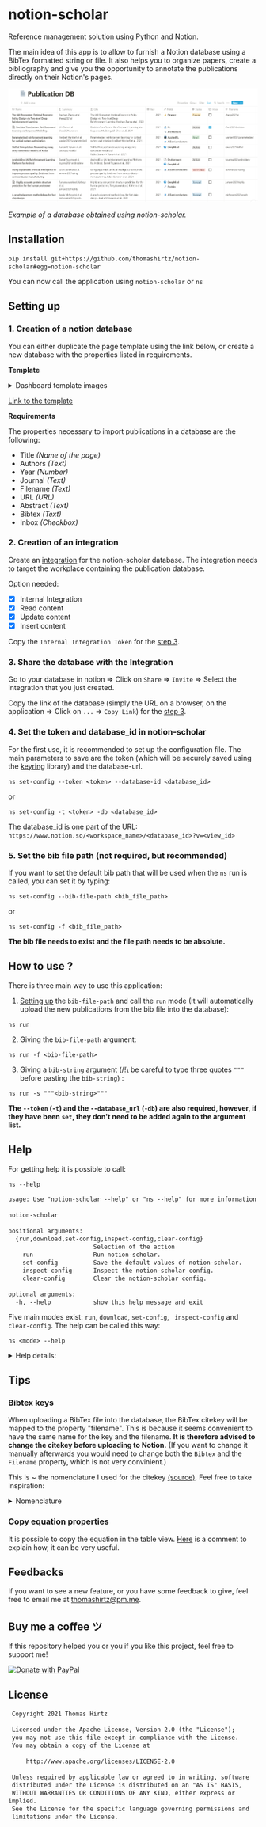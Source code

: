 # notion-scholar

Reference management solution using Python and Notion.

The main idea of this app is to allow to furnish a Notion database using a BibTex formatted string or file. It also helps you to organize papers, create a bibliography and give you the opportunity to annotate the publications directly on their Notion's pages.


![publication-database](ressources/notion-scholar-0-database.png)

_Example of a database obtained using notion-scholar._

## Installation


```
pip install git+https://github.com/thomashirtz/notion-scholar#egg=notion-scholar
```
You can now call the application using `notion-scholar` or `ns`

## Setting up

### 1. Creation of a notion database

You can either duplicate the page template using the link below, or create a new database with the properties listed in requirements.

**Template**

<details><summary>Dashboard template images</summary>

![inbox](ressources/notion-scholar-1-inbox.png)
![fields](ressources/notion-scholar-2-fields.png)
![by-status](ressources/notion-scholar-3-by-status.png)
![by-field](ressources/notion-scholar-4-by-field.png)
![by-filename](ressources/notion-scholar-5-by-filename.png)
____
![field-page](ressources/notion-scholar-6-field-page.png)

</details>

[Link to the template](https://thomashirtz.notion.site/notion-scholar-a212906553b34a03bcb81c89837cedf6)

**Requirements**

The properties necessary to import publications in a database are the following:
* Title _(Name of the page)_
* Authors _(Text)_
* Year _(Number)_
* Journal _(Text)_
* Filename _(Text)_
* URL _(URL)_
* Abstract _(Text)_
* Bibtex _(Text)_
* Inbox _(Checkbox)_


### 2. Creation of an integration

Create an [integration](https://www.notion.so/my-integrations) for the notion-scholar database. The integration needs to target the workplace containing the publication database.

Option needed:
- [x] Internal Integration
- [x] Read content
- [x] Update content
- [x] Insert content

Copy the `Internal Integration Token` for the [step 3](#3-set-the-token-and-database_id-in-notion-scholar).

### 3. Share the database with the Integration

Go to your database in notion => Click on `Share` => `Invite` => Select the integration that you just created.

Copy the link of the database (simply the URL on a browser, on the application => Click on `...` => `Copy Link`) for the [step 3](#3-set-the-token-and-database_id-in-notion-scholar).

### 4. Set the token and database_id in notion-scholar
For the first use, it is recommended to set up the configuration file. The main parameters to save are the token (which will be securely saved using the [keyring](https://pypi.org/project/keyring/) library) and the database-url.
```
ns set-config --token <token> --database-id <database_id>
```
or
```
ns set-config -t <token> -db <database_id>
```

The database_id is one part of the URL:
`https://www.notion.so/<workspace_name>/<database_id>?v=<view_id>`

### 5. Set the bib file path (not required, but recommended)
If you want to set the default bib path that will be used when the `ns` run is called, you can set it by typing:
```
ns set-config --bib-file-path <bib_file_path>
```
or
```
ns set-config -f <bib_file_path>
```
**The bib file needs to exist and the file path needs to be absolute.**

## How to use ?

There is three main way to use this application:

1. [Setting up](#bib-file-path) the `bib-file-path` and call the `run` mode (It will automatically upload the new publications from the bib file into the database):
```
ns run
```
2. Giving the `bib-file-path` argument:
```
ns run -f <bib-file-path>
```
3. Giving a `bib-string` argument (/!\ be careful to type three quotes `"""` before pasting the `bib-string`) :

```
ns run -s """<bib-string>"""
```
**The `--token` (`-t`) and the `--database_url` (`-db`) are also required, however, if they have been `set`, they don't need to be added again to the argument list.**

## Help

For getting help it is possible to call:
```
ns --help
```

```
usage: Use "notion-scholar --help" or "ns --help" for more information

notion-scholar

positional arguments:
  {run,download,set-config,inspect-config,clear-config}
                        Selection of the action
    run                 Run notion-scholar.
    set-config          Save the default values of notion-scholar.
    inspect-config      Inspect the notion-scholar config.
    clear-config        Clear the notion-scholar config.

optional arguments:
  -h, --help            show this help message and exit
```

Five main modes exist: `run`, `download`, `set-config`, ` inspect-config` and `clear-config`. The help can be called this way:
```
ns <mode> --help
```

<details><summary>Help details:</summary>


```
ns run --help
```

```
usage: Use "notion-scholar --help" or "ns --help" for more information run [-h] [-t] [-db] [-f] [-s]

optional arguments:
  -h, --help            show this help message and exit
  -t , --token          Token used to connect to Notion. (default: None)
  -db , --database-id   Database that will be furnished. The database_id can be found in the url of the database:
                        https://www.notion.so/{workspace_name}/{database_id}?v={view_id} (default: None)
  -f , --bib-file-path
                        Bib file that will be used. This argument is required if the bib file is not saved in the
                        config and no bib-string is passed. (default: None)
  -s , --bib-string     Bibtex entries to add (must be in-between three quotes """<bib-string>"""). By default, the
                        entries will be saved to the bib file from the config. It is possible to disable this behavior
                        by changing the "save" option: "ns setup -save false".
```

```
ns set-config --help
```

```
usage: Use "notion-scholar --help" or "ns --help" for more information set [-h] [-f] [-s] [-t] [-db]

optional arguments:
  -h, --help            show this help message and exit
  -f , --bib-file-path
                        Save the input file path in the user config using "platformdirs". The path must be absolute
                        and the file need to exist. (current: None)
  -s , --save           Set whether the entries from "bib-string" will be saved in the bib file. (current: True)
  -t , --token          Save the Notion token using "keyring". (current: None)
  -db , --database-id   Save the database-id in the user config using the library "platformdirs". The database_id can
                        be found in the url of the database:
                        https://www.notion.so/{workspace_name}/{database_id}?v={view_id} (current: None)```
```
</details>


## Tips
### Bibtex keys

When uploading a BibTex file into the database, the BibTex citekey will be mapped to the property "filename". This is because it seems convenient to have the same name for the key and the filename. **It is therefore advised to change the citekey before uploading to Notion.** (If you want to change it manually afterwards you would need to change both the `Bibtex` and the `Filename` property, which is not very convinient.)

This is ~ the nomenclature I used for the citekey [(source)](https://academia.stackexchange.com/a/139742). Feel free to take inspiration:

<details><summary>Nomenclature</summary>

**Filename:**
`aaaayyyyxxxx.pdf`

**Where:**
- `aaaa`: Name of the first author (variable length)
- `yyyy`: Year of publication (fixed length)
- `xxxx`: First word of title, minus articles and other small words (variable length)

**For example:**
Attention Is All You Need, Ashish Vaswani et al., 2017

**Would give:**
`vaswani2017attention.pdf`

If an author publish two papers the same year with the same beginning first word, it is possible to add an `1` and `2` depending on which one was the first released.

For example:
- Soft Actor-Critic Algorithms and Applications, Tuomas Haarnoja et al., 2018
  `haarnoja2018soft1.pdf`
- Soft Actor-Critic: Off-Policy Maximum Entropy Deep Reinforcement Learning with a Stochastic Actor, Tuomas Haarnoja et al., 2018
  `haarnoja2018soft2.pdf`

</details>

### Copy equation properties

It is possible to copy the equation in the table view. [Here](https://www.reddit.com/r/Notion/comments/erdtad/comment/ff4zefs/?utm_source=share&utm_medium=web2x&context=3) is a comment to explain how, it can be very useful.


## Feedbacks

If you want to see a new feature, or you have some feedback to give, feel free to email me at [thomashirtz@pm.me](mailto:thomashirtz@pm.me).

## Buy me a coffee ツ

If this repository helped you or you if you like this project, feel free to support me!  

<a href="https://www.paypal.com/donate/?hosted_button_id=2KQR9V6PRSBPC">
  <img src="https://raw.githubusercontent.com/stefan-niedermann/paypal-donate-button/master/paypal-donate-button.png" alt="Donate with PayPal" width="180" />
</a>

## License

     Copyright 2021 Thomas Hirtz

     Licensed under the Apache License, Version 2.0 (the "License");
     you may not use this file except in compliance with the License.
     You may obtain a copy of the License at

         http://www.apache.org/licenses/LICENSE-2.0

     Unless required by applicable law or agreed to in writing, software
     distributed under the License is distributed on an "AS IS" BASIS,
     WITHOUT WARRANTIES OR CONDITIONS OF ANY KIND, either express or implied.
     See the License for the specific language governing permissions and
     limitations under the License.
